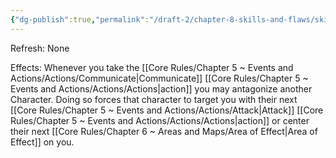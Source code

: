 ```yaml
---
{"dg-publish":true,"permalink":"/draft-2/chapter-8-skills-and-flaws/skill-list/insight/rank-2/taunt/"}
---
```


Refresh: None

Effects:
Whenever you take the [[Core Rules/Chapter 5 ~ Events and Actions/Actions/Communicate\|Communicate]] [[Core Rules/Chapter 5 ~ Events and Actions/Actions/Actions\|action]] you may antagonize another Character. Doing so forces that character to target you with their next [[Core Rules/Chapter 5 ~ Events and Actions/Actions/Attack\|Attack]] [[Core Rules/Chapter 5 ~ Events and Actions/Actions/Actions\|action]] or center their next [[Core Rules/Chapter 6 ~ Areas and Maps/Area of Effect\|Area of Effect]] on you.